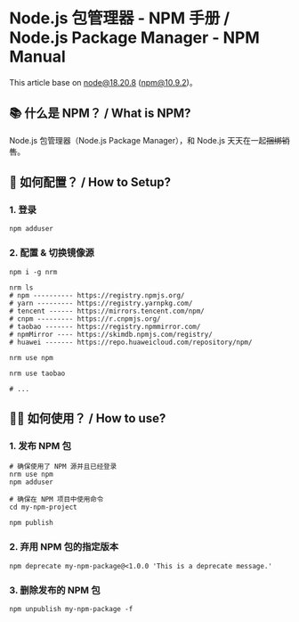 # Node.js 包管理器 - NPM 手册 / Node.js Package Manager - NPM Manual

This article base on node@18.20.8 (npm@10.9.2)。

## 📚 什么是 NPM？ / What is NPM?

Node.js 包管理器（Node.js Package Manager），和 Node.js 天天在一起~~捆绑销售~~。

## 🔧 如何配置？ / How to Setup?

### 1. 登录

```shell
npm adduser
```

### 2. 配置 & 切换镜像源

```shell
npm i -g nrm

nrm ls
# npm ---------- https://registry.npmjs.org/
# yarn --------- https://registry.yarnpkg.com/
# tencent ------ https://mirrors.tencent.com/npm/
# cnpm --------- https://r.cnpmjs.org/
# taobao ------- https://registry.npmmirror.com/
# npmMirror ---- https://skimdb.npmjs.com/registry/
# huawei ------- https://repo.huaweicloud.com/repository/npm/

nrm use npm

nrm use taobao

# ...
```

## 💪🏼 如何使用？ / How to use?

### 1. 发布 NPM 包

```shell
# 确保使用了 NPM 源并且已经登录
nrm use npm
npm adduser

# 确保在 NPM 项目中使用命令
cd my-npm-project

npm publish
```

### 2. 弃用 NPM 包的指定版本

```shell
npm deprecate my-npm-package@<1.0.0 'This is a deprecate message.'
```

### 3. 删除发布的 NPM 包

```shell
npm unpublish my-npm-package -f
```
